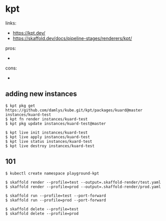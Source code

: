 # kpt

links:

- https://kpt.dev/
- https://skaffold.dev/docs/pipeline-stages/renderers/kpt/

pros:

-

cons:

-

## adding new instances

```
$ kpt pkg get https://github.com/damlys/kube.git/kpt/packages/kuard@master instances/kuard-test
$ kpt fn render instances/kuard-test
$ kpt pkg update instances/kuard-test@master

$ kpt live init instances/kuard-test
$ kpt live apply instances/kuard-test
$ kpt live status instances/kuard-test
$ kpt live destroy instances/kuard-test
```

## 101

```
$ kubectl create namespace playground-kpt

$ skaffold render --profile=test --output=.skaffold-render/test.yaml
$ skaffold render --profile=prod --output=.skaffold-render/prod.yaml

$ skaffold run --profile=test --port-forward
$ skaffold run --profile=prod --port-forward

$ skaffold delete --profile=test
$ skaffold delete --profile=prod
```
